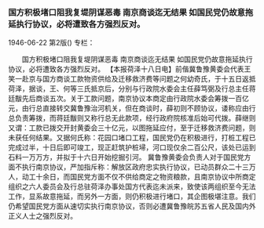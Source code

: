 ### 国方积极堵口阻我复堤阴谋恶毒  南京商谈迄无结果  如国民党仍故意拖延执行协议，必将遭致各方强烈反对。

1946-06-22
第2版()
专栏：

　　国方积极堵口阻我复堤阴谋恶毒
    南京商谈迄无结果
    如国民党仍故意拖延执行协议，必将遭致各方强烈反对。
    【本报荷泽十八日电】前偕冀鲁豫黄委会代表王笑一赴京与国方商谈工款物资供给及迁移救济费等问题之何幼奇氏，于十五日返抵荷泽，据谈，王、何等三氏抵京后，分别与行政院水委会主任薛笃弼及行总主任蒋廷黻先后商谈五次。关于工款问题，南京协议本商定由行政院水委会筹拨一百亿元，由行总直接转交冀鲁豫治河机关，但在商谈时，薛初则不顾协议，诿称应由行总负责筹拨，而蒋廷黻则又称行总无此款项，经行政府院核准后始可代拨。薛继则又谓：工款已拨交开封黄委会三十亿元，以图拖延应付，至于迁移救济费问题，则未获任何结果。又据何氏称：花园口堵口工程，国民党仍在积极进行，打桩工程已完成过半，十日后即可竣工，现正赶筑护桩埽，河口现仅余二百公尺，该处已运到石料一万万方，并拟于十六日开始挖掘引河。
    冀鲁豫黄委会负责人对于国民党方面不执行南京协议，严加指斥称：解放区政府忠实执行协议，已动员群众二十三万人，动工十余日，而国民党方面不仅不供给商定之物资粮款，且南京协议中所商定组织之六人委员会及行总驻荷泽办事处国方代表迄未派来，致使该两组织至今无法工作，显系故意拖延，而另外一方面，则仍积极进行堵口，其企图极堪注意。我们仍希望国民党方面从速切实执行南京协议，否则必遭冀鲁豫皖苏五省人民及国内外正义人士之强烈反对。
